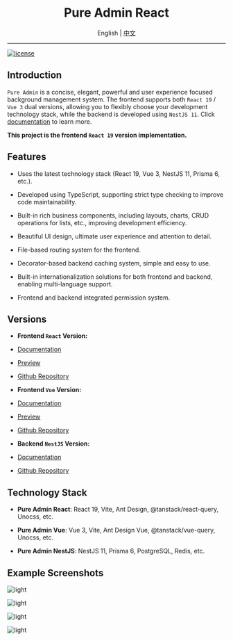 <div align="center">

 <h1>Pure Admin React</h1>

 <span>English | <a href="./README.md">中文</a></span>

</div>

---

[![license](https://img.shields.io/badge/license-MIT-green.svg)](./LICENSE)

## Introduction

`Pure Admin` is a concise, elegant, powerful and user experience focused background management system. The frontend supports both `React 19` / `Vue 3` dual versions, allowing you to flexibly choose your development technology stack, while the backend is developed using `NestJS 11`. Click [documentation](https://pure-admin-docs.sunhaoxiang.me) to learn more.

**This project is the frontend `React 19` version implementation.**

## Features

- Uses the latest technology stack (React 19, Vue 3, NestJS 11, Prisma 6, etc.).

- Developed using TypeScript, supporting strict type checking to improve code maintainability.

- Built-in rich business components, including layouts, charts, CRUD operations for lists, etc., improving development efficiency.

- Beautiful UI design, ultimate user experience and attention to detail.

- File-based routing system for the frontend.

- Decorator-based backend caching system, simple and easy to use.

- Built-in internationalization solutions for both frontend and backend, enabling multi-language support.

- Frontend and backend integrated permission system.

## Versions

- **Frontend `React` Version:**

- [Documentation](https://pure-admin-docs.sunhaoxiang.me/pure-admin-react/intro.html)

- [Preview](https://pure-admin-react.sunhaoxiang.me)

- [Github Repository](https://github.com/sunhaoxiang/pure-admin-react)

- **Frontend `Vue` Version:**

- [Documentation](https://pure-admin-docs.sunhaoxiang.me/pure-admin-vue/intro.html)

- [Preview](https://pure-admin-vue.sunhaoxiang.me)

- [Github Repository](https://github.com/sunhaoxiang/pure-admin-vue)

- **Backend `NestJS` Version:**

- [Documentation](https://pure-admin-docs.sunhaoxiang.me/pure-admin-nestjs/intro.html)

- [Github Repository](https://github.com/sunhaoxiang/pure-admin-nestjs)

## Technology Stack

- **Pure Admin React**: React 19, Vite, Ant Design, @tanstack/react-query, Unocss, etc.

- **Pure Admin Vue**: Vue 3, Vite, Ant Design Vue, @tanstack/vue-query, Unocss, etc.

- **Pure Admin NestJS**: NestJS 11, Prisma 6, PostgreSQL, Redis, etc.

## Example Screenshots

![light](https://p.ipic.vip/wbw4rc.png)

![light](https://p.ipic.vip/wtvurq.png)

![light](https://p.ipic.vip/ahfuw3.png)

![light](https://p.ipic.vip/417pqw.png)
